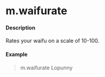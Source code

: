 # m.waifurate

#### Description

Rates your waifu on a scale of 10-100.

#### Example

> m.waifurate Lopunny
